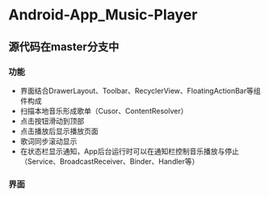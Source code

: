 # Android-App_Music-Player
## 源代码在master分支中
### 功能

- 界面结合DrawerLayout、Toolbar、RecyclerView、FloatingActionBar等组件构成
- 扫描本地音乐形成歌单（Cusor、ContentResolver）
- 点击按钮滑动到顶部
- 点击播放后显示播放页面
- 歌词同步滚动显示
- 在状态栏显示通知，App后台运行时可以在通知栏控制音乐播放与停止（Service、BroadcastReceiver、Binder、Handler等）

### 界面
